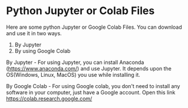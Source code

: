 # Python Jupyter or Colab Files
Here are some python Jupyter or Google Colab Files. You can download and use it in two ways. 
1) By Jupyter
2) By using Google Colab

By Jupyter - 
For using Jupyter, you can install Anaconda (https://www.anaconda.com/) and use Jupyter. It depends upon the OS(Windows, Linux, MacOS) you use while installing it. 

By Google Colab - For using Google colab, you don't need to install any software in your computer, just have a Google account. Open this link https://colab.research.google.com/
